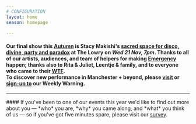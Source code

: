 ```yaml
---
# CONFIGURATION
layout: home
season: homepage

---
```

#### Our final show this [Autumn](/current/2018-autumnwinter) is Stacy Makishi's [sacred space for disco, divine, party and paradox](/current/2018-autumnwinter/makishi) at The Lowry on *Wed 21 Nov, 7pm*. Thanks to all of our artists, audiences, and team of helpers for making [Emergency](/current/2018-emergency) happen; thanks also to Rita & Juliet, Leentje & family, and to everyone who came to their [WTF](/current/2018-autumnwinter/instantdissidence).<br>To discover new performance in Manchester + beyond, please <a href="http://wordofwarning.posthaven.com" target="_blank">visit</a> or <a href="http://eepurl.com/i_Odb" target="_blank">sign-up to</a> our Weekly Warning.          
<hr>               
#### If you've been to one of our events this year we'd like to find out more about you — *who* you are, *why* you came along, and *what* you think of us — so if you've got five minutes spare, please visit our <a href="http://research.audiencesurveys.org/s.asp?k=152950990710" target="_blank">survey</a>.
